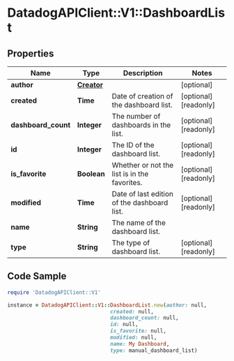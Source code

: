 # DatadogAPIClient::V1::DashboardList

## Properties

Name | Type | Description | Notes
------------ | ------------- | ------------- | -------------
**author** | [**Creator**](Creator.md) |  | [optional] 
**created** | **Time** | Date of creation of the dashboard list. | [optional] [readonly] 
**dashboard_count** | **Integer** | The number of dashboards in the list. | [optional] [readonly] 
**id** | **Integer** | The ID of the dashboard list. | [optional] [readonly] 
**is_favorite** | **Boolean** | Whether or not the list is in the favorites. | [optional] [readonly] 
**modified** | **Time** | Date of last edition of the dashboard list. | [optional] [readonly] 
**name** | **String** | The name of the dashboard list. | 
**type** | **String** | The type of dashboard list. | [optional] [readonly] 

## Code Sample

```ruby
require 'DatadogAPIClient::V1'

instance = DatadogAPIClient::V1::DashboardList.new(author: null,
                                 created: null,
                                 dashboard_count: null,
                                 id: null,
                                 is_favorite: null,
                                 modified: null,
                                 name: My Dashboard,
                                 type: manual_dashboard_list)
```


